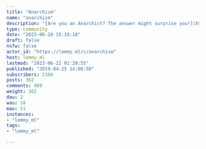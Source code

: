 ```yaml
---
title: "Anarchism" 
name: "anarchism"
description: "[Are you an Anarchist? The answer might surprise you!](https://theanarchistlibrary.org/library/david-graeber-are-you-an-anarchist-the-answer-may-surprise-you)Rules:1. Be respectful2. Don't be a nazi3. Argue about the point and not the person4. This is not the place to debate the merits of anarchism itself. While discussion is encouraged, getting in your “epic dunks on the anarkiddies” is not. As a result of the instance’s poor moderation policies and hostility toward anarchists by default, lemmygrad users are encouraged not to post here, though not explicitly disallowed if they aren’t just looking to start a fight.See also:- [/c/debateanarchism](https://lemmy.ml/c/debateanarchism)- [/c/antiwork](https://lemmy.ml/c/antiwork)- [/c/solarpunk](https://lemmy.ml/c/solarpunk)- [slrpnk.net](http://slrpnk.net/)- [!anarchism@slrpnk.net](/c/anarchism@slrpnk.net)- [Anarchy101](https://lemmy.ca/c/anarchism101)- [Anarchism@lemmy.ca](https://lemmy.ca/c/anarchism)- [XMPP chat](xmpp:anarchism@chat.disroot.org?join)"
type: community
date: "2023-06-28 15:19:18"
draft: false
nsfw: false
actor_id: "https://lemmy.ml/c/anarchism"
host: lemmy.ml
lastmod: "2023-06-22 01:28:55"
published: "2019-04-25 14:08:50"
subscribers: 2386
posts: 362
comments: 969
weight: 362
dau: 2
wau: 18
mau: 51
instances:
- "lemmy_ml"
tags: 
- "lemmy_ml"

---
```

